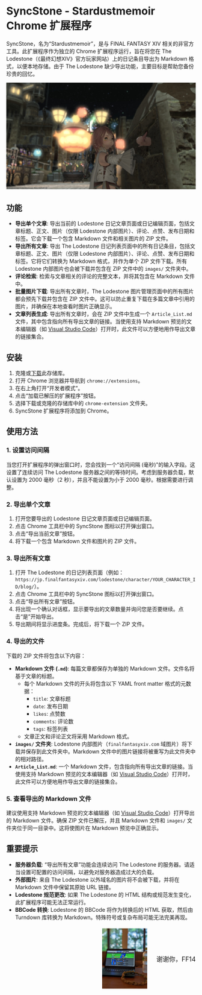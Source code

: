 # SyncStone - Stardustmemoir Chrome 扩展程序

SyncStone，名为“Stardustmemoir”，是与 FINAL FANTASY XIV 相关的非官方工具。此扩展程序作为独立的 Chrome 扩展程序运行，旨在将您在 The Lodestone（《最终幻想XIV》官方玩家网站）上的日记条目导出为 Markdown 格式，以便本地存储。由于 The Lodestone 缺少导出功能，主要目标是帮助您备份珍贵的回忆。

<p align="center">
  <img src="28445b1c091759ab82531cc3a64b5ca7ced45c89.jpg" alt="kako-jun">
</p>

## 功能

*   **导出单个文章**: 导出当前的 Lodestone 日记文章页面或日记编辑页面，包括文章标题、正文、图片（仅限 Lodestone 内部图片）、评论、点赞、发布日期和标签。它会下载一个包含 Markdown 文件和相关图片的 ZIP 文件。
*   **导出所有文章**: 导出 The Lodestone 日记列表页面中的所有日记条目，包括文章标题、正文、图片（仅限 Lodestone 内部图片）、评论、点赞、发布日期和标签。它将它们转换为 Markdown 格式，并作为单个 ZIP 文件下载。所有 Lodestone 内部图片也会被下载并包含在 ZIP 文件中的 `images/` 文件夹中。
*   **评论检索**: 检索与文章相关的评论的完整文本，并将其包含在 Markdown 文件中。
*   **批量图片下载**: 导出所有文章时，The Lodestone 图片管理页面中的所有图片都会预先下载并包含在 ZIP 文件中。这可以防止重复下载在多篇文章中引用的图片，并确保在本地查看时图片正确显示。
*   **文章列表生成**: 导出所有文章时，会在 ZIP 文件中生成一个 `Article_List.md` 文件，其中包含指向所有导出文章的链接。当使用支持 Markdown 预览的文本编辑器（如 [Visual Studio Code](https://code.visualstudio.com/)）打开时，此文件可以方便地用作导出文章的链接集合。

## 安装

1.  克隆或[下载](https://github.com/kako-jun/sync-stone/archive/refs/heads/main.zip)此存储库。
2.  打开 Chrome 浏览器并导航到 `chrome://extensions`。
3.  在右上角打开“开发者模式”。
4.  点击“加载已解压的扩展程序”按钮。
5.  选择下载或克隆的存储库中的 `chrome-extension` 文件夹。
6.  SyncStone 扩展程序将添加到 Chrome。

## 使用方法

### 1. 设置访问间隔

当您打开扩展程序的弹出窗口时，您会找到一个“访问间隔 (毫秒)”的输入字段。这设置了连续访问 The Lodestone 服务器之间的等待时间。考虑到服务器负载，默认设置为 2000 毫秒（2 秒），并且不能设置为小于 2000 毫秒。根据需要进行调整。

### 2. 导出单个文章

1.  打开您要导出的 Lodestone 日记文章页面或日记编辑页面。
2.  点击 Chrome 工具栏中的 SyncStone 图标以打开弹出窗口。
3.  点击“导出当前文章”按钮。
4.  将下载一个包含 Markdown 文件和图片的 ZIP 文件。

### 3. 导出所有文章

1.  打开 The Lodestone 的日记列表页面（例如：`https://jp.finalfantasyxiv.com/lodestone/character/YOUR_CHARACTER_ID/blog/`）。
2.  点击 Chrome 工具栏中的 SyncStone 图标以打开弹出窗口。
3.  点击“导出所有文章”按钮。
4.  将出现一个确认对话框，显示要导出的文章数量并询问您是否要继续。点击“是”开始导出。
5.  导出期间将显示进度条。完成后，将下载一个 ZIP 文件。

### 4. 导出的文件

下载的 ZIP 文件将包含以下内容：

*   **Markdown 文件 (`.md`)**: 每篇文章都保存为单独的 Markdown 文件。文件名将基于文章的标题。
    *   每个 Markdown 文件的开头将包含以下 YAML front matter 格式的元数据：
        *   `title`: 文章标题
        *   `date`: 发布日期
        *   `likes`: 点赞数
        *   `comments`: 评论数
        *   `tags`: 标签列表
    *   文章正文和评论正文将采用 Markdown 格式。
*   **`images/` 文件夹**: Lodestone 内部图片（`finalfantasyxiv.com` 域图片）将下载并保存到此文件夹中。Markdown 文件中的图片链接将被重写为此文件夹中的相对路径。
*   **`Article_List.md`**: 一个 Markdown 文件，包含指向所有导出文章的链接。当使用支持 Markdown 预览的文本编辑器（如 [Visual Studio Code](https://code.visualstudio.com/)）打开时，此文件可以方便地用作导出文章的链接集合。

### 5. 查看导出的 Markdown 文件

建议使用支持 Markdown 预览的文本编辑器（如 [Visual Studio Code](https://code.visualstudio.com/)）打开导出的 Markdown 文件。确保 ZIP 文件已解压，并且 Markdown 文件和 `images/` 文件夹位于同一目录中。这将使图片在 Markdown 预览中正确显示。

## 重要提示

*   **服务器负载**: “导出所有文章”功能会连续访问 The Lodestone 的服务器。请适当设置可配置的访问间隔，以避免对服务器造成过大的负载。
*   **外部图片**: 来自 The Lodestone 以外域名的图片将不会被下载，并将在 Markdown 文件中保留其原始 URL 链接。
*   **Lodestone 规范更改**: 如果 The Lodestone 的 HTML 结构或规范发生变化，此扩展程序可能无法正常运行。
*   **BBCode 转换**: Lodestone 的 BBCode 将作为转换后的 HTML 获取，然后由 Turndown 库转换为 Markdown。特殊符号或复杂布局可能无法完美再现。

<div style="text-align: right; margin-top: 20px;">
  <div style="display: inline-block; vertical-align: middle; margin-right: 20px;">
    <img src="e6486e2b222ab797036f2c3b5bc9d4d850d052d9.jpg" alt="Thank you FFXIV" width="120">
  </div>
  <div style="display: inline-block; vertical-align: middle;">
    <p style="margin:0; padding:0; font-size:1.2em;">谢谢你，FF14</p>
  </div>
</div>